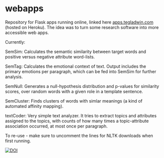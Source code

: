 # webapps

Repository for Flask apps running online, linked here [apps.tegladwin.com](https://www.tegladwin.com/apps.php) (hosted on Heroku). The idea was to turn some research software into more accessible web apps.

Currently:

  SemSim: Calculates the semantic similarity between target words and positive versus negative attribute word-lists.
  
  SemTag: Calculates the emotional context of text. Output includes the primary emotions per paragraph, which can be fed into SemSim for further analysis.
  
  SemNull: Generates a null-hypothesis distribution and p-values for similarity scores, over random words with a given role in a template sentence.
  
  SemCluster: Finds clusters of words with simlar meanings (a kind of automated affinity mapping).
  
  textCoder: Very simple text analyzer. It tries to extract topics and attributes assigned to the topics, with counts of how many times a topic-attribute association occurred, at most once per paragraph.

To re-use - make sure to uncomment the lines for NLTK downloads when first running.

[![DOI](https://zenodo.org/badge/602762837.svg)](https://zenodo.org/badge/latestdoi/602762837)

